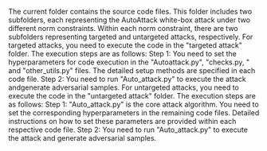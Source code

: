 The current folder contains the source code files. 
This folder includes two subfolders, each representing the AutoAttack white-box attack under two different norm constraints. Within each norm constraint, there are two subfolders representing targeted and untargeted attacks, respectively.
For targeted attacks, you need to execute the code in the "targeted attack" folder. The execution steps are as follows:
Step 1: You need to set the hyperparameters for code execution in the "Autoattack.py", "checks.py, " and "other_utils.py" files. The detailed setup methods are specified in each code file.
Step 2: You need to run "Auto_attack.py" to execute the attack andgenerate adversarial samples.
For untargeted attacks, you need to execute the code in the "untargeted attack" folder. The execution steps are as follows:
Step 1: "Auto_attack.py" is the core attack algorithm. You need to set the corresponding hyperparameters in the remaining code files. Detailed instructions on how to set these parameters are provided within each respective code file.
Step 2: You need to run "Auto_attack.py" to execute the attack and generate adversarial samples.
